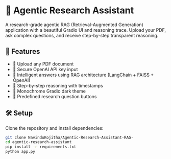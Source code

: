 # 🧠 Agentic Research Assistant 

A research-grade agentic RAG (Retrieval-Augmented Generation) application with a beautiful Gradio UI and reasoning trace. Upload your PDF, ask complex questions, and receive step-by-step transparent reasoning.

## 🚀 Features

- 📄 Upload any PDF document
- 🔐 Secure OpenAI API key input
- 🧠 Intelligent answers using RAG architecture (LangChain + FAISS + OpenAI)
- 🧩 Step-by-step reasoning with timestamps
- 🖤 Monochrome Gradio dark theme
- 🎯 Predefined research question buttons

## 🛠️ Setup

Clone the repository and install dependencies:

```bash
git clone NavinduKojitha/Agentic-Research-Assistant-RAG-
cd agentic-research-assistant
pip install -r requirements.txt
python app.py
